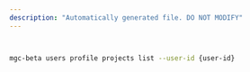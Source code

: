 ```yaml
---
description: "Automatically generated file. DO NOT MODIFY"
---
```


```bash


mgc-beta users profile projects list --user-id {user-id}

```